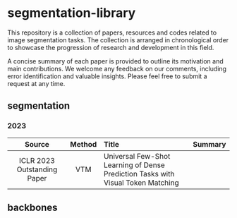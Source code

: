 # segmentation-library

This repository is a collection of papers, resources and codes related to image segmentation tasks. The collection is arranged in chronological order to showcase the progression of research and development in this field.

A concise summary of each paper is provided to outline its motivation and main contributions. We welcome any feedback on our comments, including error identification and valuable insights. Please feel free to submit a request at any time.

## segmentation

### 2023

| Source | Method | Title | Summary |
|:------:|:------:|:----- |:------- |
| ICLR 2023 Outstanding Paper | VTM | Universal Few-Shot Learning of Dense Prediction Tasks with Visual Token Matching | |

## backbones
